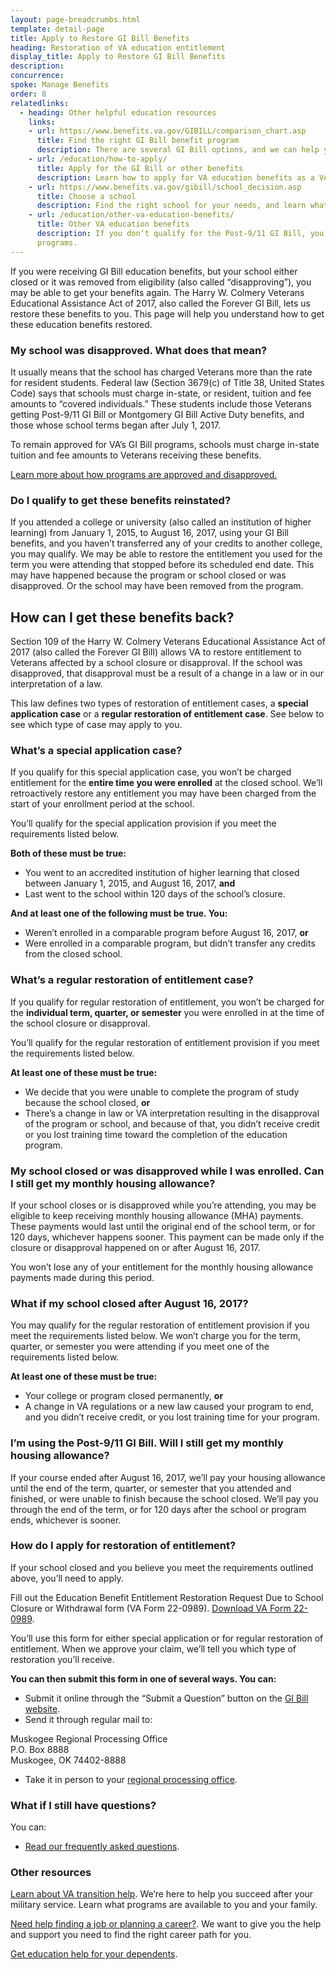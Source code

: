 ```yaml
---
layout: page-breadcrumbs.html
template: detail-page
title: Apply to Restore GI Bill Benefits
heading: Restoration of VA education entitlement
display_title: Apply to Restore GI Bill Benefits
description: 
concurrence: 
spoke: Manage Benefits
order: 8
relatedlinks:
  - heading: Other helpful education resources
    links:
    - url: https://www.benefits.va.gov/GIBILL/comparison_chart.asp
      title: Find the right GI Bill benefit program
      description: There are several GI Bill options, and we can help you compare them to find the best one for you.
    - url: /education/how-to-apply/
      title: Apply for the GI Bill or other benefits
      description: Learn how to apply for VA education benefits as a Veteran, service member, or qualified family member.
    - url: https://www.benefits.va.gov/gibill/school_decision.asp
      title: Choose a school
      description: Find the right school for your needs, and learn what your GI Bill benefits will be while attending it.
    - url: /education/other-va-education-benefits/
      title: Other VA education benefits
      description: If you don’t qualify for the Post-9/11 GI Bill, you may still be able to get training through our other
      programs.  
---
```


<div class="va-introtext">

If you were receiving GI Bill education benefits, but your school either closed or it was removed from eligibility (also 
called “disapproving”), you may be able to get your benefits again. The Harry W. Colmery Veterans Educational Assistance Act 
of 2017, also called the Forever GI Bill, lets us restore these benefits to you. This page will help you understand how to get
these education benefits restored.

</div>

### My school was disapproved. What does that mean?

It usually means that the school has charged Veterans more than the rate for resident students. Federal law (Section 3679(c) 
of Title 38, United States Code) says that schools must charge in-state, or resident, tuition and fee amounts to “covered 
individuals.” These students include those Veterans getting Post-9/11 GI Bill or Montgomery GI Bill Active Duty benefits, 
and those whose school terms began after July 1, 2017.

To remain approved for VA’s GI Bill programs, schools must charge in-state tuition and fee amounts to Veterans 
receiving these benefits.

[Learn more about how programs are approved and disapproved.](https://gibill.custhelp.va.gov/app/answers/detail/a_id/1481/kw/application%20approval%20or%20disapproval/session/L3RpbWUvMTU1NDY4Mjk3MS9zaWQvaHNVbmxIYm8%3D)

### Do I qualify to get these benefits reinstated?

If you attended a college or university (also called an institution of higher learning) from January 1, 2015, to August 16, 
2017, using your GI Bill benefits, and you haven’t transferred any of your credits to another college, you may qualify. We 
may be able to restore the entitlement you used for the term you were attending that stopped before its scheduled end date.
This may have happened because the program or school closed or was disapproved. Or the school may have been removed from 
the program.

## How can I get these benefits back?

Section 109 of the Harry W. Colmery Veterans Educational Assistance Act of 2017 (also called the Forever GI Bill) allows VA 
to restore entitlement to Veterans affected by a school closure or disapproval. If the school was disapproved, 
that disapproval must be a result of a change in a law or in our interpretation of a law.

This law defines two types of restoration of entitlement cases, a **special application case** or a **regular restoration of 
entitlement case**. See below to see which type of case may apply to you.

### What’s a special application case?

If you qualify for this special application case, you won’t be charged entitlement for the **entire time you were enrolled** 
at the closed school. We’ll retroactively restore any entitlement you may have been charged from the start of your enrollment 
period at the school.

You’ll qualify for the special application provision if you meet the requirements listed below.

**Both of these must be true:**

- You went to an accredited institution of higher learning that closed between January 1, 2015, and August 16, 2017, **and**
-	Last went to the school within 120 days of the school’s closure.

**And at least one of the following must be true. You:**

-	Weren’t enrolled in a comparable program before August 16, 2017, **or**
-	Were enrolled in a comparable program, but didn’t transfer any credits from the closed school.

### What’s a regular restoration of entitlement case?

If you qualify for regular restoration of entitlement, you won’t be charged for the **individual term, quarter, or semester**
you were enrolled in at the time of the school closure or disapproval.

You’ll qualify for the regular restoration of entitlement provision if you meet the requirements listed below.

**At least one of these must be true:**

-	We decide that you were unable to complete the program of study because the school closed, **or**
-	There’s a change in law or VA interpretation resulting in the disapproval of the program or school, and because of that, 
you didn’t receive credit or you lost training time toward the completion of the education program.

### My school closed or was disapproved while I was enrolled. Can I still get my monthly housing allowance?

If your school closes or is disapproved while you’re attending, you may be eligible to keep receiving monthly housing
allowance (MHA) payments. These payments would last until the original end of the school term, or for 120 days, whichever
happens sooner. This payment can be made only if the closure or disapproval happened on or after August 16, 2017.

You won’t lose any of your entitlement for the monthly housing allowance payments made during this period.

### What if my school closed after August 16, 2017?

You may qualify for the regular restoration of entitlement provision if you meet the requirements listed below. 
We won’t charge you for the term, quarter, or semester you were attending if you meet one of the requirements listed below.

**At least one of these must be true:**

-	Your college or program closed permanently, **or**
-	A change in VA regulations or a new law caused your program to end, and you didn’t receive credit, or you lost training 
time for your program.

### I’m using the Post-9/11 GI Bill. Will I still get my monthly housing allowance?

If your course ended after August 16, 2017, we’ll pay your housing allowance until the end of the term, quarter, or 
semester that you attended and finished, or were unable to finish because the school closed. We’ll pay you through 
the end of the term, or for 120 days after the school or program ends, whichever is sooner.

### How do I apply for restoration of entitlement?

If your school closed and you believe you meet the requirements outlined above, you’ll need to apply.

Fill out the Education Benefit Entitlement Restoration Request Due to School Closure or Withdrawal form (VA Form 22-0989).
[Download VA Form 22-0989](https://www.vba.va.gov/pubs/forms/VBA-22-0989-ARE.pdf).

You’ll use this form for either special application or for regular restoration of entitlement. When we approve your 
claim, we’ll tell you which type of restoration you’ll receive.

**You can then submit this form in one of several ways. You can:**

-	Submit it online through the “Submit a Question” button on the [GI Bill website](https://www.benefits.va.gov/gibill/).
-	Send it through regular mail to:
<p class="va-address-block">
Muskogee Regional Processing Office<br>
P.O. Box 8888<br>
Muskogee, OK 74402-8888<br>
</p>

-	Take it in person to your [regional processing office](https://www.benefits.va.gov/gibill/regional_processing.asp).

### What if I still have questions? 

You can:
- [Read our frequently asked questions](https://gibill.custhelp.va.gov/).

### Other resources

[Learn about VA transition help](https://www.benefits.va.gov/tap/?_ga=2.8954557.926455032.1554386313-175658214.1545415984).
We’re here to help you succeed after your military service. Learn what programs are available to you and your family.

[Need help finding a job or planning a career?](/careers-employment/).
We want to give you the help and support you need to find the right career path for you. 

[Get education help for your dependents](https://www.benefits.va.gov/gibill/survivor_dependent_assistance.asp).


